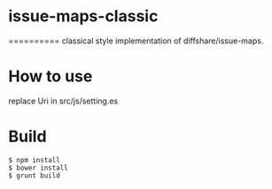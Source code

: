 # issue-maps-classic
==========
classical style implementation of diffshare/issue-maps.


# How to use

replace Uri in src/js/setting.es

# Build
```
$ npm install
$ bower install
$ grunt build
```
